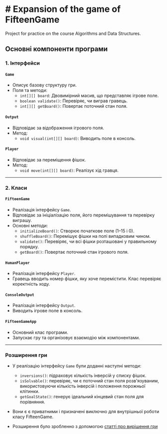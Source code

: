 # # Expansion of the game of FifteenGame
Project for practice on the course Algorithms and Data Structures.

## Основні компоненти програми

### 1. Інтерфейси
#### `Game`
- Описує базову структуру гри.
- Поля та методи:
  - `int[][] board`: Двовимірний масив, що представляє ігрове поле.
  - `boolean validate()`: Перевіряє, чи виграв гравець.
  - `int[][] getBoard()`: Повертає поточний стан поля.

#### `Output`
- Відповідає за відображення ігрового поля.
- Метод:
  - `void visual(int[][] board)`: Виводить поле в консоль.

#### `Player`
- Відповідає за переміщення фішок.
- Метод:
  - `void move(int[][] board)`: Реалізує хід гравця.

---

### 2. Класи
#### `FifteenGame`
- Реалізація інтерфейсу `Game`.
- Відповідає за ініціалізацію поля, його перемішування та перевірку виграшу.
- Основні методи:
  - `initializeBoard()`: Створює початкове поле (1–15 і 0).
  - `shuffleBoard()`: Перемішує фішки на полі випадковим чином.
  - `validate()`: Перевіряє, чи всі фішки розташовані у правильному порядку.
  - `getBoard()`: Повертає поточний стан ігрового поля.

#### `HumanPlayer`
- Реалізація інтерфейсу `Player`.
- Гравець вводить номер фішки, яку хоче перемістити. Клас перевіряє коректність ходу.

#### `ConsoleOutput`
- Реалізація інтерфейсу `Output`.
- Виводить ігрове поле в консоль.

#### `FifteenGameApp`
- Основний клас програми.
- Запускає гру та організовує взаємодію між компонентами.

---

### Розширення гри
- У реалізацію інтерфейсу `Game` були доданні наступні методи:
  - `inversions()`: підраховує кількість інверсій у списку фішок.
  - `isSolvable()`: перевіряє, чи є поточний стан поля розв'язуваним, використовуючи кількість інверсій і положення порожньої клітинки.
  - `getGoalState()`: генерує ідеальний кінцевий стан поля для порівняння.
- Вони є є приватними і призначені виключно для внутрішньої роботи класу FifteenGame.

- Розширення було зробленно з допомогою [статті про вирішення гри](https://habr.com/en/articles/805541/)  
